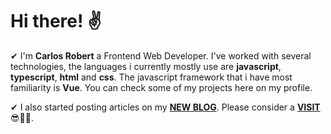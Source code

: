 # Hi there! ✌

✔ I'm **Carlos Robert** a Frontend Web Developer. I've worked with several technologies, the languages i currently mostly use are **javascript**, **typescript**, **html** and **css**. The javascript framework that i have most familiarity is **Vue**. You can check some of my projects here on my profile.  

✔ I also started posting articles on my [**NEW BLOG**](https://codecaverna.tech). Please consider a [**VISIT**](https://codecaverna.tech)😎🧑‍💻. 

